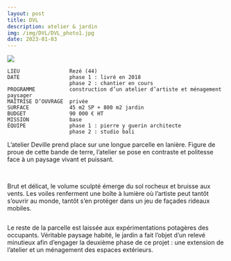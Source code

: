 ```yaml
---
layout: post
title: DVL
description: atelier & jardin
img: /img/DVL/DVL_photo1.jpg
date: 2023-01-03
---
```


<div clas="img_row">
    <img class="col three" src="{{ site.baseurl }}/img/DVL/DVL_photo1.jpg"/>
</div>

```
LIEU                Rezé (44)
DATE                phase 1 : livré en 2018
                    phase 2 : chantier en cours
PROGRAMME           construction d’un atelier d’artiste et ménagement paysager
MAÎTRISE D’OUVRAGE  privée
SURFACE             45 m2 SP + 800 m2 jardin
BUDGET              90 000 € HT
MISSION             base
ÉQUIPE              phase 1 : pierre y guerin architecte
                    phase 2 : studio bali
```

L’atelier Deville prend place sur une longue parcelle en lanière. Figure de proue de cette bande de terre, l’atelier se pose en contraste et politesse face à un paysage vivant et puissant. 

<div class="img_row">
	<img class="col one" src="{{ site.baseurl }}/img/DVL/DVL_photo2.jpg" alt="" title="example image"/>
	<img class="col one" src="{{ site.baseurl }}/img/DVL/DVL_photo3.jpg" alt="" title="example image"/>
	<img class="col one" src="{{ site.baseurl }}/img/DVL/DVL_photo4.jpg" alt="" title="example image"/>
</div>

Brut et délicat, le volume sculpté émerge du sol rocheux et bruisse aux vents. Les voiles renferment une boîte à lumière où l’artiste peut tantôt s’ouvrir au monde, tantôt s’en protéger dans un jeu de façades rideaux mobiles. 

<div class="img_row">
	<img class="col two" src="{{ site.baseurl }}/img/DVL/DVL_photo5.jpg" alt="" title="example image"/>
</div>

Le reste de la parcelle est laissée aux expérimentations potagères des occupants. Véritable paysage habité, le jardin a fait l’objet d’un relevé minutieux afin d’engager la deuxième phase de ce projet : une extension de l’atelier et un ménagement des espaces extérieurs.

<div class="img_row">
	<img class="col three" src="{{ site.baseurl }}/img/DVL/photo6.jpg" alt="" title="example image"/>
	<img class="col one" src="{{ site.baseurl }}/img/DVL/BRA.jpg" alt="" title="example image"/>
</div>
